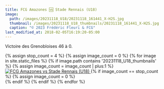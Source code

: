 ```yaml
---
title: FCG Amazones 🆚 Stade Rennais (U18)
image: 
  path: /images/20231118_U18/20231118_161441_X-H2S.jpg
  thumbnail: /images/20231118_U18_thumbnails/20231118_161441_X-H2S.jpg
  caption: "© 2023 Frédéric Fleuri & FCG"
last_modified_at: 2018-02-05T16:19:20-05:00
---
```


Victoire des Grenobloises 46 à 0.


<div class="images-row">
  {% assign stop_count = 4 %}
  {% assign image_count = 0 %}
  {% for image in site.static_files %}
    {% if image.path contains '20231118_U18_thumbnails' %}
    {% assign image_count = image_count | plus:1 %}
        <a href="{{ site.baseurl }}{{ image.path | replace: '_thumbnails', '' }}" data-lightbox="fcgasr">
        <img src="{{ site.baseurl }}{{ image.path }}" alt="FCG Amazones vs Stade Rennais (U18)">
        </a>
      {% if image_count == stop_count %}
        {% assign image_count = 0 %}
        </div>
        <div class="images-row">
      {% endif %}
    {% endif %}
  {% endfor %}
</div>